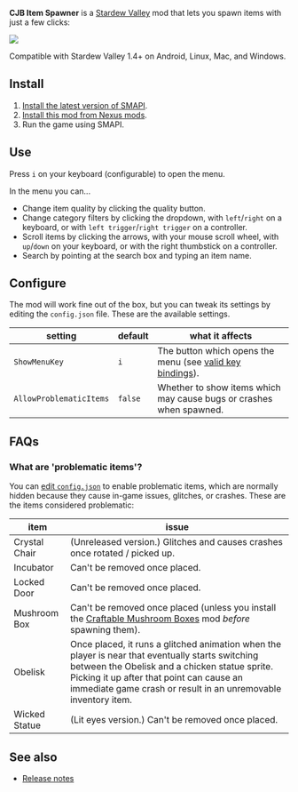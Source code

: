 **CJB Item Spawner** is a [Stardew Valley](http://stardewvalley.net/) mod that lets you spawn items
with just a few clicks:

![](screenshot.png)

Compatible with Stardew Valley 1.4+ on Android, Linux, Mac, and Windows.

## Install
1. [Install the latest version of SMAPI](https://smapi.io/).
2. [Install this mod from Nexus mods](http://www.nexusmods.com/stardewvalley/mods/93).
3. Run the game using SMAPI.

## Use
Press `i` on your keyboard (configurable) to open the menu.

In the menu you can...
* Change item quality by clicking the quality button.
* Change category filters by clicking the dropdown, with `left`/`right` on a keyboard, or with `left trigger`/`right trigger` on a controller.
* Scroll items by clicking the arrows, with your mouse scroll wheel, with `up`/`down` on your keyboard, or with the right thumbstick on a controller.
* Search by pointing at the search box and typing an item name.

## Configure
The mod will work fine out of the box, but you can tweak its settings by editing the `config.json`
file. These are the available settings.

setting | default | what it affects
------- | ------- | ---------------
`ShowMenuKey` | `i` | The button which opens the menu (see [valid key bindings](https://stardewvalleywiki.com/Modding:Player_Guide/Key_Bindings)).
`AllowProblematicItems` | `false` | Whether to show items which may cause bugs or crashes when spawned.

## FAQs
### What are 'problematic items'?
You can [edit `config.json`](#configure) to enable problematic items, which are normally hidden
because they cause in-game issues, glitches, or crashes. These are the items considered problematic:

item | issue
---- | -----
Crystal Chair | (Unreleased version.) Glitches and causes crashes once rotated / picked up.
Incubator | Can't be removed once placed.
Locked Door | Can't be removed once placed.
Mushroom Box | Can't be removed once placed (unless you install the [Craftable Mushroom Boxes](https://www.nexusmods.com/stardewvalley/mods/2899) mod _before_ spawning them).
Obelisk | Once placed, it runs a glitched animation when the player is near that eventually starts switching between the Obelisk and a chicken statue sprite. Picking it up after that point can cause an immediate game crash or result in an unremovable inventory item.
Wicked Statue | (Lit eyes version.) Can't be removed once placed.

## See also
* [Release notes](release-notes.md)
